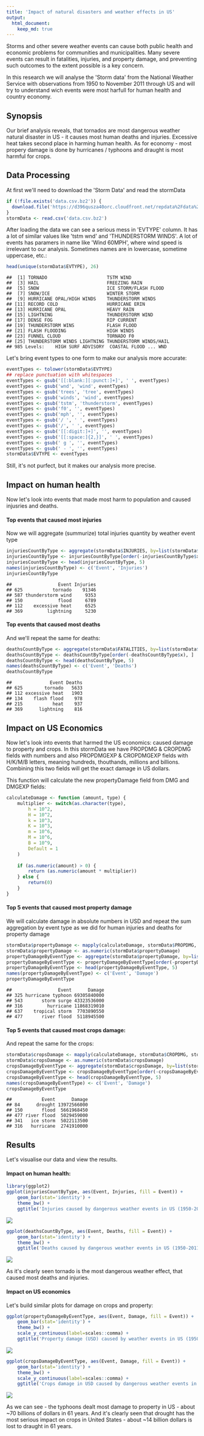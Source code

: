 ```yaml
---
title: 'Impact of natural disasters and weather effects in US'
output: 
  html_document:
    keep_md: true
---
```


Storms and other severe weather events can cause both public health and economic problems for communities and municipalities. Many severe events can result in fatalities, injuries, and property damage, and preventing such outcomes to the extent possible is a key concern.

In this research we will analyse the 'Storm data' from the National Weather Service with observations from 1950 to November 2011 through US and will try to understand wich events were most harfull for human health and country economy.


## Synopsis
Our brief analysis reveals, that tornados are most dangerous weather natural disaster in US - it causes most human deaths and injuries. Excessive heat takes second place in harming human health.
As for economy - most propery damage is done by hurricanes / typhoons and draught is most harmful for crops.


## Data Processing 
 
At first we'll need to download the 'Storm Data' and read the stormData

```r
if (!file.exists('data.csv.bz2')) {
  download.file('https://d396qusza40orc.cloudfront.net/repdata%2Fdata%2FStormData.csv.bz2', 'data.csv.bz2')
}
stormData <- read.csv('data.csv.bz2')
```

After loading the data we can see a serious mess in 'EVTYPE' column. It has a lot of similar values like 'tstm wnd' and 'THUNDERSTORM WINDS'. A lot of events has paramers in name like 'Wind 60MPH', where wind speed is irrelevant to our analysis. Sometimes names are in lowercase, sometime uppercase, etc.:

```r
head(unique(stormData$EVTYPE), 26)
```

```
##  [1] TORNADO                      TSTM WIND                   
##  [3] HAIL                         FREEZING RAIN               
##  [5] SNOW                         ICE STORM/FLASH FLOOD       
##  [7] SNOW/ICE                     WINTER STORM                
##  [9] HURRICANE OPAL/HIGH WINDS    THUNDERSTORM WINDS          
## [11] RECORD COLD                  HURRICANE ERIN              
## [13] HURRICANE OPAL               HEAVY RAIN                  
## [15] LIGHTNING                    THUNDERSTORM WIND           
## [17] DENSE FOG                    RIP CURRENT                 
## [19] THUNDERSTORM WINS            FLASH FLOOD                 
## [21] FLASH FLOODING               HIGH WINDS                  
## [23] FUNNEL CLOUD                 TORNADO F0                  
## [25] THUNDERSTORM WINDS LIGHTNING THUNDERSTORM WINDS/HAIL     
## 985 Levels:    HIGH SURF ADVISORY  COASTAL FLOOD ... WND
```

Let's bring event types to one form to make our analysis more accurate:

```r
eventTypes <- tolower(stormData$EVTYPE)
## replace punctuation with whitespaces
eventTypes <- gsub('[[:blank:][:punct:]+]', ' ', eventTypes)
eventTypes <- gsub('wnd', 'wind', eventTypes)
eventTypes <- gsub('trees', 'tree', eventTypes)
eventTypes <- gsub('winds', 'wind', eventTypes)
eventTypes <- gsub('tstm', 'thunderstorm', eventTypes)
eventTypes <- gsub('f0', '', eventTypes)
eventTypes <- gsub('mph', '', eventTypes)
eventTypes <- gsub('/ ', ' ', eventTypes)
eventTypes <- gsub('/', ' ', eventTypes)
eventTypes <- gsub('[[:digit:]+]', '', eventTypes)
eventTypes <- gsub('[[:space:]{2,}]', ' ', eventTypes)
eventTypes <- gsub(' g ', '', eventTypes)
eventTypes <- gsub(' - ', '', eventTypes)
stormData$EVTYPE <- eventTypes
```

Still, it's not purfect, but it makes our analysis more precise.

## Impact on human health 
 
Now let's look into events that made most harm to population and caused injusries and deaths.  

#### Top events that caused most injuries
Now we will aggregate (summurize) total injuries quantity by weather event type

```r
injuriesCountByType <- aggregate(stormData$INJURIES, by=list(stormData$EVTYPE), FUN=sum)
injuriesCountByType <- injuriesCountByType[order(-injuriesCountByType$x), ]
injuriesCountByType <- head(injuriesCountByType, 5)
names(injuriesCountByType) <- c('Event', 'Injuries')
injuriesCountByType
```

```
##                 Event Injuries
## 625           tornado    91346
## 587 thunderstorm wind     9353
## 150             flood     6789
## 112    excessive heat     6525
## 369         lightning     5230
```

#### Top events that caused most deaths
And we'll repeat the same for deaths:

```r
deathsCountByType <- aggregate(stormData$FATALITIES, by=list(stormData$EVTYPE), FUN=sum)
deathsCountByType <- deathsCountByType[order(-deathsCountByType$x), ]
deathsCountByType <- head(deathsCountByType, 5)
names(deathsCountByType) <- c('Event', 'Deaths')
deathsCountByType
```

```
##              Event Deaths
## 625        tornado   5633
## 112 excessive heat   1903
## 134    flash flood    978
## 215           heat    937
## 369      lightning    816
```

## Impact on US Economics
Now let's look into events that harmed the US economics: caused damage to property and crops.
In this stormData we have PROPDMG & CROPDMG fields with numbers and also PROPDMGEXP & CROPDMGEXP fields with H/K/M/B letters, meaning hundreds, thouthands, millions and billions. Combining this two fields will get the exact damage in US dollars. 

This function will calculate the new propertyDamage field from DMG and DMGEXP fields:

```r
calculateDamage <- function (amount, type) {
    multiplier <- switch(as.character(type),
        h = 10^2,
        H = 10^2,
        k = 10^3,
        K = 10^3,
        m = 10^6,
        M = 10^6,
        B = 10^9,
        Default = 1
    )
    
    if (as.numeric(amount) > 0) {
        return (as.numeric(amount * multiplier))
    } else {
        return(0)
    }
}
```

#### Top 5 events that caused most property damage
We will calculate damage in absolute numbers in USD and repeat the sum aggregation by event type as we did for human injuries and deaths for property damage

```r
stormData$propertyDamage <- mapply(calculateDamage, stormData$PROPDMG, stormData$PROPDMGEXP)
stormData$propertyDamage <- as.numeric(stormData$propertyDamage)
propertyDamageByEventType <- aggregate(stormData$propertyDamage, by=list(stormData$EVTYPE), FUN=sum)
propertyDamageByEventType <- propertyDamageByEventType[order(-propertyDamageByEventType$x), ]
propertyDamageByEventType <- head(propertyDamageByEventType, 5)
names(propertyDamageByEventType) <- c('Event', 'Damage')
propertyDamageByEventType
```

```
##                 Event      Damage
## 325 hurricane typhoon 69305840000
## 543       storm surge 43323536000
## 316         hurricane 11868319010
## 637    tropical storm  7703890550
## 477       river flood  5118945500
```


#### Top 5 events that caused most crops damage:
And repeat the same for the crops:

```r
stormData$cropsDamage <- mapply(calculateDamage, stormData$CROPDMG, stormData$CROPDMGEXP)
stormData$cropsDamage <- as.numeric(stormData$cropsDamage)
cropsDamageByEventType <- aggregate(stormData$cropsDamage, by=list(stormData$EVTYPE), FUN=sum)
cropsDamageByEventType <- cropsDamageByEventType[order(-cropsDamageByEventType$x), ]
cropsDamageByEventType <- head(cropsDamageByEventType, 5)
names(cropsDamageByEventType) <- c('Event', 'Damage')
cropsDamageByEventType
```

```
##           Event      Damage
## 84      drought 13972566000
## 150       flood  5661968450
## 477 river flood  5029459000
## 341   ice storm  5022113500
## 316   hurricane  2741910000
```


## Results
Let's visualise our data and view the results. 

#### Impact on human health:

```r
library(ggplot2)
ggplot(injuriesCountByType, aes(Event, Injuries, fill = Event)) + 
    geom_bar(stat='identity') + 
    theme_bw() + 
    ggtitle('Injuries caused by dangerous weather events in US (1950-2011)')
```

![](Storm_files/figure-html/unnamed-chunk-9-1.png)<!-- -->


```r
ggplot(deathsCountByType, aes(Event, Deaths, fill = Event)) + 
    geom_bar(stat='identity') + 
    theme_bw() + 
    ggtitle('Deaths caused by dangerous weather events in US (1950-2011)')
```

![](Storm_files/figure-html/unnamed-chunk-10-1.png)<!-- -->

As it's clearly seen tornado is the most dangerous weather effect, that caused most deaths and injuries.

#### Impact on US economics
Let's build similar plots for damage on crops and property:

```r
ggplot(propertyDamageByEventType, aes(Event, Damage, fill = Event)) + 
    geom_bar(stat='identity') + 
    theme_bw() + 
    scale_y_continuous(label=scales::comma) +
    ggtitle('Property damage (USD) caused by weather events in US (1950-2011)')
```

![](Storm_files/figure-html/unnamed-chunk-11-1.png)<!-- -->


```r
ggplot(cropsDamageByEventType, aes(Event, Damage, fill = Event)) + 
    geom_bar(stat='identity') + 
    theme_bw() + 
    scale_y_continuous(label=scales::comma) +
    ggtitle('Crops damage in USD caused by dangerous weather events in US (1950-2011)')
```

![](Storm_files/figure-html/unnamed-chunk-12-1.png)<!-- -->

As we can see - the typhoons dealt most damage to property in US - about ~70 billions of dollars in 61 years. 
And it's clearly seen that drought has the most serious impact on crops in United States - about ~14 billion dollars is lost to draught in 61 years.
